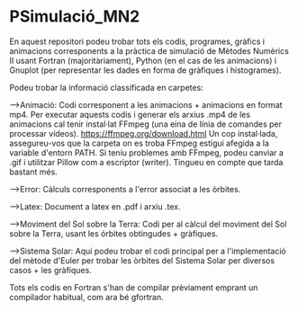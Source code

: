 # PSimulació_MN2

En aquest repositori podeu trobar tots els codis, programes, gràfics i animacions corresponents a la pràctica de simulació de Mètodes Numèrics II usant Fortran (majoritàriament), Python (en el cas de les animacions) i Gnuplot (per representar les dades en forma de gràfiques i histogrames).

Podeu trobar la informació classificada en carpetes:

-->Animació: Codi corresponent a les animacions + animacions en format mp4. Per executar aquests codis i generar els arxius .mp4 de les animacions cal tenir instal·lat FFmpeg (una eina de línia de comandes per processar vídeos). https://ffmpeg.org/download.html
Un cop instal·lada, assegureu-vos que la carpeta on es troba FFmpeg estigui afegida a la variable d'entorn PATH. 
Si teniu problemes amb FFmpeg, podeu canviar a .gif i utilitzar Pillow com a escriptor (writer). Tingueu en compte que tarda bastant més. 

-->Error: Càlculs corresponents a l'error associat a les òrbites.

-->Latex: Document a latex en .pdf i arxiu .tex.

-->Moviment del Sol sobre la Terra: Codi per al càlcul del moviment del Sol sobre la Terra, usant les órbites obtingudes + gràfiques.

-->Sistema Solar: Aquí podeu trobar el codi principal per a l'implementació del mètode d'Euler per trobar les òrbites del Sistema Solar per diversos casos + les gràfiques.

Tots els codis en Fortran s'han de compilar prèviament emprant un compilador habitual, com ara bé gfortran.
